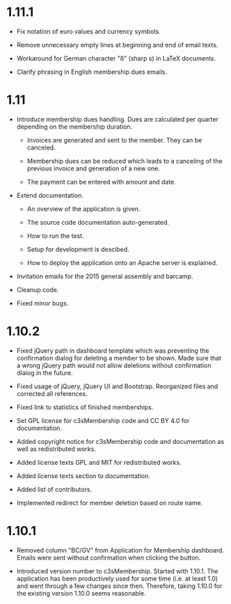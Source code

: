 1.11.1
======

- Fix notation of euro values and currency symbols.

- Remove unnecessary empty lines at beginning and end of email texts.

- Workaround for German character "ß" (sharp s) in LaTeX documents.

- Clarify phrasing in English membership dues emails.



1.11
====

- Introduce membership dues handling. Dues are calculated per quarter
  depending on the membership duration.

  - Invoices are generated and sent to the member. They can be canceled.

  - Membership dues can be reduced which leads to a canceling of the previous
    invoice and generation of a new one.

  - The payment can be entered with amount and date.

- Extend documentation.

  - An overview of the application is given.

  - The source code documentation auto-generated.

  - How to run the test.

  - Setup for development is descibed.

  - How to deploy the application onto an Apache server is explained.

- Invitation emails for the 2015 general assembly and barcamp.

- Cleanup code.

- Fixed minor bugs.



1.10.2
======

- Fixed jQuery path in dashboard template which was preventing the
  confirmation dialog for deleting a member to be shown. Made sure that
  a wrong jQuery path would not allow deletions without confirmation dialog
  in the future.

- Fixed usage of jQuery, jQuery UI and Bootstrap. Reorganized files and
  corrected all references.

- Fixed link to statistics of finished memberships.

- Set GPL license for c3sMembership code and CC BY 4.0 for documentation.

- Added copyright notice for c3sMembership code and documentation as well
  as redistributed works.

- Added license texts GPL and MIT for redistributed works.

- Added license texts section to documentation.

- Added list of contributors.

- Implemented redirect for member deletion based on route name.



1.10.1
======

- Removed column "BC/GV" from Application for Membership dashboard. Emails
  were sent without confirmation when clicking the button.

- Introduced version number to c3sMembership. Started with 1.10.1. The
  application has been productively used for some time (i.e. at least 1.0)
  and went through a few changes since then. Therefore, taking 1.10.0 for
  the existing version 1.10.0 seems reasonable.
